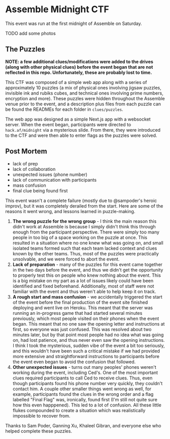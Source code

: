 # Assemble Midnight CTF

This event was run at the first midnight of Assemble on Saturday.

TODO add some photos

## The Puzzles

**NOTE: a few additional clues/modifications were added to the drives (along with other physical clues) before the event began that are not reflected in this repo. Unfortunately, these are probably lost to time.**

This CTF was composed of a simple web app along with a series of approximately 10 puzzles (a mix of physical ones involving jigsaw puzzles, invisible ink and rubiks cubes, and technical ones involving prime numbers, encryption and more). These puzzles were hidden throughout the Assemble venue prior to the event, and a description plus files from each puzzle can be found the READMEs for each folder in `clues/puzzles`.

The web app was designed as a simple Next.js app with a websocket server. When the event began, participants were directed to `hack.af/midnight` via a mysterious slide. From there, they were introduced to the CTF and were then able to enter flags as the puzzles were solved.

## Post Mortem

- lack of prep
- lack of collaboration
- unexpected issues (phone number)
- lack of communication with participants
- mass confusion
- final clue being found first

This event wasn't a complete failure (mostly due to @sampoder's heroic improv), but it was completely derailed from the start. Here are some of the reasons it went wrong, and lessons learned in puzzle-making.

1. **The wrong puzzle for the wrong group** - I think the main reason this didn't work at Assemble is because I simply didn't think this through enough from the participant perspective. There were simply too many people in too big of a space working on the puzzle at once. This resulted in a situation where no one knew what was going on, and small isolated teams formed such that each team lacked context and clues known by the other teams. Thus, most of the puzzles were practically unsolvable, and we were forced to abort the event.
2. **Lack of preparation** - many of the puzzles for this event came together in the two days before the event, and thus we didn't get the opportunity to properly test this on people who knew nothing about the event. This is a big mistake on my part as a lot of issues likely could have been identified and fixed beforehand. Additionally, most of staff were not familiar with the event and thus weren't able to help keep it on track.
3. **A rough start and mass confusion** - we accidentally triggered the start of the event before the final production of the event site finished deploying and went live on Heroku. This meant that the server was running an in-progress game that had started several minutes previously, which most people visited on their phones when the event began. This meant that no one saw the opening letter and instructions at first, so everyone was just confused. This was resolved about two minutes later, but by that point most people had no idea what was going on, had lost patience, and thus never even saw the opening instructions. I think I took the mysterious, sudden vibe of the event a bit too seriously, and this wouldn't have been such a critical mistake if we had provided more extensive and straightforward instructions to participants before the event even began to avoid the confusion that followed.
4. **Other unexpected issues** - turns out many peoples' phones weren't working during the event, including Ced's. One of the most important clues required participants to call Ced to receive clues. Thus, even though participants found his phone number very quickly, they couldn't contact him. A couple other smaller things went wrong as well, for example, participants found the clues in the wrong order and a flag labelled "Final Flag" was, ironically, found first (I'm still not quite sure how this even happpened). This led to a lot of confusion. All these little flukes compounded to create a situation which was realistically impossible to recover from.

Thanks to Sam Poder, Ganning Xu, Khaleel Gibran, and everyone else who helped complete these puzzles.
